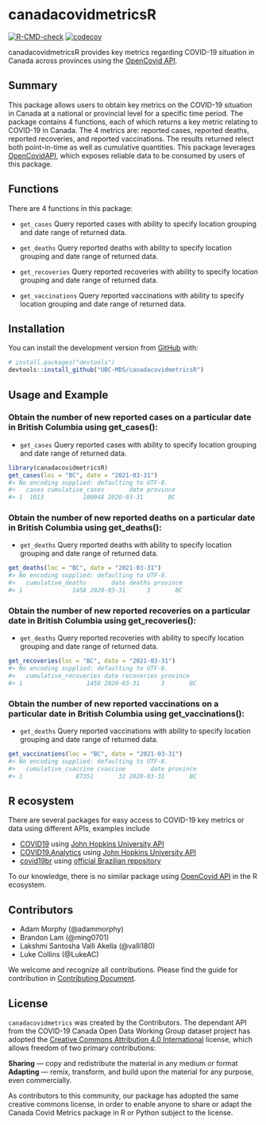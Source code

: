 
<!-- README.md is generated from README.Rmd. Please edit that file -->

# canadacovidmetricsR

<!-- badges: start -->

[![R-CMD-check](https://github.com/UBC-MDS/canadacovidmetricsR/workflows/R-CMD-check/badge.svg)](https://github.com/UBC-MDS/canadacovidmetricsR/actions)
[![codecov](https://codecov.io/gh/UBC-MDS/canadacovidmetricsR/branch/main/graph/badge.svg?token=QITVZBTZBU)](https://codecov.io/gh/UBC-MDS/canadacovidmetricsR)
<!-- badges: end -->

canadacovidmetricsR provides key metrics regarding COVID-19 situation in
Canada across provinces using the [OpenCovid
API](https://opencovid.ca/api/).

## Summary

This package allows users to obtain key metrics on the COVID-19 situation in
Canada at a national or provincial level for a specific time period. The package
contains 4 functions, each of which returns a key metric relating to COVID-19 in Canada.
The 4 metrics are: reported cases, reported deaths, reported recoveries, and reported vaccinations.
The results returned relect both point-in-time as well as cumulative quantities.
This package leverages [OpenCovidAPI](https://opencovid.ca/api/), which exposes reliable data
to be consumed by users of this package.

## Functions

There are 4 functions in this package:

-   `get_cases` Query reported cases with ability to specify
    location grouping and date range of returned data.

-   `get_deaths` Query reported deaths with ability to specify
    location grouping and date range of returned data.

-   `get_recoveries` Query reported recoveries with ability to specify
    location grouping and date range of returned data.

-   `get_vaccinations` Query reported vaccinations with ability to specify
    location grouping and date range of returned data.

## Installation

You can install the development version from
[GitHub](https://github.com/) with:

``` r
# install.packages("devtools")
devtools::install_github("UBC-MDS/canadacovidmetricsR")
```

## Usage and Example

### Obtain the number of new reported cases on a particular date in British Columbia using get_cases():

-   `get_cases` Query reported cases with ability to specify
    location grouping and date range of returned data.

``` r
library(canadacovidmetricsR)
get_cases(loc = "BC", date = "2021-03-31")
#> No encoding supplied: defaulting to UTF-8.
#>   cases cumulative_cases       date province
#> 1  1013           100048 2020-03-31       BC
```

### Obtain the number of new reported deaths on a particular date in British Columbia using get_deaths():

-   `get_deaths` Query reported deaths with ability to specify
    location grouping and date range of returned data.

``` r
get_deaths(loc = "BC", date = "2021-03-31")
#> No encoding supplied: defaulting to UTF-8.
#>   cumulative_deaths       date deaths province
#> 1              1458 2020-03-31      3       BC
```

### Obtain the number of new reported recoveries on a particular date in British Columbia using get_recoveries():

-   `get_deaths` Query reported recoveries with ability to specify
    location grouping and date range of returned data.

``` r
get_recoveries(loc = "BC", date = "2021-03-31")
#> No encoding supplied: defaulting to UTF-8.
#>   cumulative_recoveries date recoveries province
#> 1                  1458 2020-03-31      3       BC
```

### Obtain the number of new reported vaccinations on a particular date in British Columbia using get_vaccinations():

-   `get_deaths` Query reported vaccinations with ability to specify
    location grouping and date range of returned data.

``` r
get_vaccinations(loc = "BC", date = "2021-03-31")
#> No encoding supplied: defaulting to UTF-8.
#>   cumulative_cvaccine cvaccine       date province
#> 1               87351       32 2020-03-31       BC
```


## R ecosystem

There are several packages for easy access to COVID-19 key metrics or
data using different APIs, examples include

-   [COVID19](https://cran.r-project.org/web/packages/COVID19/index.html)
    using [John Hopkins University
    API](https://coronavirus.jhu.edu/about/)
-   [COVID19.Analytics](https://cran.r-project.org/web/packages/covid19.analytics/)
    using [John Hopkins University
    API](https://coronavirus.jhu.edu/about/)
-   [covid19br](https://cran.r-project.org/web/packages/covid19br/index.html)
    using [official Brazilian repository](https://covid.saude.gov.br/)

To our knowledge, there is no similar package using [OpenCovid
API](https://opencovid.ca/api/) in the R ecosystem.

## Contributors

-   Adam Morphy (@adammorphy)
-   Brandon Lam (@ming0701)
-   Lakshmi Santosha Valli Akella (@valli180)
-   Luke Collins (@LukeAC)

We welcome and recognize all contributions. Please find the guide for
contribution in [Contributing
Document](https://github.com/UBC-MDS/canadacovidmetricsR/blob/main/.github/CONTRIBUTING.md).

## License

`canadacovidmetrics` was created by the Contributors. The dependant API
from the COVID-19 Canada Open Data Working Group dataset project has
adopted the [Creative Commons Attribution 4.0
International](https://creativecommons.org/licenses/by/4.0/) license,
which allows freedom of two primary contributions:

**Sharing** — copy and redistribute the material in any medium or format
**Adapting** — remix, transform, and build upon the material for any
purpose, even commercially.

As contributors to this community, our package has adopted the same
creative commons license, in order to enable anyone to share or adapt
the Canada Covid Metrics package in R or Python subject to the license.

